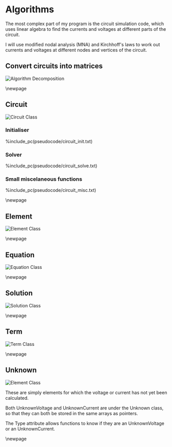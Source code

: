 # Algorithms

The most complex part of my program is the circuit simulation code, which uses linear algebra
to find the currents and voltages at different parts of the circuit.

I will use modified nodal analysis (MNA) and Kirchhoff's laws to work out currents and
voltages at different nodes and vertices of the circuit.


## Convert circuits into matrices

![Algorithm Decomposition](images/algorithms.png)


\newpage


## Circuit

![Circuit Class](images/Class_Circuit.png)

### Initialiser

%include_pc(pseudocode/circuit_init.txt)

### Solver

%include_pc(pseudocode/circuit_solve.txt)

### Small miscelaneous functions

%include_pc(pseudocode/circuit_misc.txt)


\newpage

## Element

![Element Class](images/Class_Element.png)


\newpage

## Equation


![Equation Class](images/Class_Equation.png)

\newpage

## Solution


![Solution Class](images/Class_Solution.png)

\newpage

## Term


![Term Class](images/Class_Term.png)

\newpage

## Unknown


![Element Class](images/Class_Unknown.png)

These are simply elements for which the voltage or current has not yet been calculated.

Both UnknownVoltage and UnknownCurrent are under the Unknown class, so that they can both be
stored in the same arrays as pointers.

The Type attribute allows functions to know if they are an UnknownVoltage or an UnknownCurrent.

\newpage
